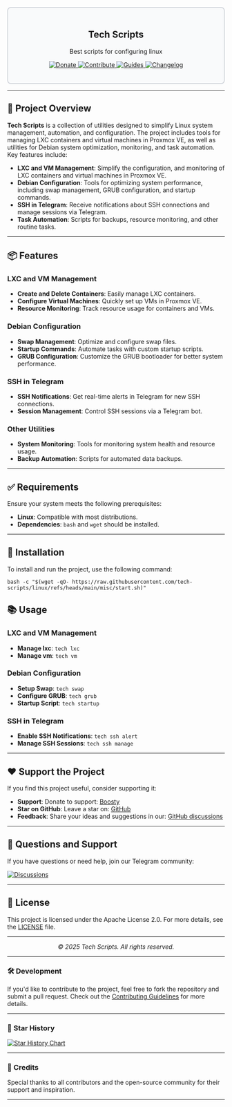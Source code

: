 <div style="border: 2px solid #d1d5db; padding: 20px; border-radius: 8px; background-color: #f9fafb;">
  <h2 align="center">Tech Scripts</h2>
  <p align="center">Best scripts for configuring linux</p>
  <p align="center">
    <a href="https://boosty.to/techscripts/donate">
      <img src="https://img.shields.io/badge/Support-FF5F5F?style=for-the-badge&logo=boosty&logoColor=white" alt="Donate" />
    </a>
    <a href="https://github.com/tech-scripts/linux/blob/main/CONTRIBUTING.md">
      <img src="https://img.shields.io/badge/Contribute-ff4785?style=for-the-badge&logo=git&logoColor=white" alt="Contribute" />
    </a> 
    <a href="https://github.com/tech-scripts/linux/wiki">
      <img src="https://img.shields.io/badge/Guides-0077b5?style=for-the-badge&logo=read-the-docs&logoColor=white" alt="Guides" />
    </a> 
    <a href="https://github.com/tech-scripts/linux/blob/main/CHANGELOG.md">
      <img src="https://img.shields.io/badge/Changelog-6c5ce7?style=for-the-badge&logo=git&logoColor=white" alt="Changelog" />
    </a>
  </p>
</div>

---

## 🚀 Project Overview

**Tech Scripts** is a collection of utilities designed to simplify Linux system management, automation, and configuration. The project includes tools for managing LXC containers and virtual machines in Proxmox VE, as well as utilities for Debian system optimization, monitoring, and task automation. Key features include:

- **LXC and VM Management**: Simplify the configuration, and monitoring of LXC containers and virtual machines in Proxmox VE.
- **Debian Configuration**: Tools for optimizing system performance, including swap management, GRUB configuration, and startup commands.
- **SSH in Telegram**: Receive notifications about SSH connections and manage sessions via Telegram.
- **Task Automation**: Scripts for backups, resource monitoring, and other routine tasks.

---

## 📦 Features

### LXC and VM Management
- **Create and Delete Containers**: Easily manage LXC containers.
- **Configure Virtual Machines**: Quickly set up VMs in Proxmox VE.
- **Resource Monitoring**: Track resource usage for containers and VMs.

### Debian Configuration
- **Swap Management**: Optimize and configure swap files.
- **Startup Commands**: Automate tasks with custom startup scripts.
- **GRUB Configuration**: Customize the GRUB bootloader for better system performance.

### SSH in Telegram
- **SSH Notifications**: Get real-time alerts in Telegram for new SSH connections.
- **Session Management**: Control SSH sessions via a Telegram bot.

### Other Utilities
- **System Monitoring**: Tools for monitoring system health and resource usage.
- **Backup Automation**: Scripts for automated data backups.

---

## ✅ Requirements

Ensure your system meets the following prerequisites:

- **Linux**: Compatible with most distributions.
- **Dependencies**: `bash` and `wget` should be installed.

---

## 🚀 Installation

To install and run the project, use the following command:

```
bash -c "$(wget -qO- https://raw.githubusercontent.com/tech-scripts/linux/refs/heads/main/misc/start.sh)"
```
## 📚 Usage

### LXC and VM Management
- **Manage lxc**: `tech lxc`
- **Manage vm**: `tech vm`

### Debian Configuration
- **Setup Swap**: `tech swap`
- **Configure GRUB**: `tech grub`
- **Startup Script**: `tech startup`

### SSH in Telegram
- **Enable SSH Notifications**: `tech ssh alert`
- **Manage SSH Sessions**: `tech ssh manage`

---

## ❤️ Support the Project

If you find this project useful, consider supporting it:

- **Support**: Donate to support: [Boosty](https://boosty.to/techscripts/donate)
- **Star on GitHub**: Leave a star on: [GitHub](https://github.com/tech-scripts/linux)
- **Feedback**: Share your ideas and suggestions in our: [GitHub discussions](https://github.com/tech-scripts/linux/discussions)

---

## 💬 Questions and Support

If you have questions or need help, join our Telegram community:

<a href="https://github.com/tech-scripts/linux/discussions"> <img src="https://img.shields.io/badge/Discussions-181717?style=for-the-badge&logo=github&logoColor=white" alt="Discussions" /> </a>

---

## 📜 License

This project is licensed under the Apache License 2.0. For more details, see the [LICENSE](LICENSE) file.

---

<p align="center">
  <i>© 2025 Tech Scripts. All rights reserved.</i>
</p>

---

### 🛠️ Development

If you'd like to contribute to the project, feel free to fork the repository and submit a pull request. Check out the [Contributing Guidelines](CONTRIBUTING.md) for more details.

---

### 🌟 Star History

<a href="https://star-history.com/#tech-scripts/linux&Date">
  <picture>
    <source media="(prefers-color-scheme: dark)" srcset="https://api.star-history.com/svg?repos=tech-scripts/linux&type=Date&theme=dark" />
    <source media="(prefers-color-scheme: light)" srcset="https://api.star-history.com/svg?repos=tech-scripts/linux&type=Date" />
    <img alt="Star History Chart" src="https://api.star-history.com/svg?repos=tech-scripts/linux&type=Date" />
  </picture>
</a>

---

### 🙏 Credits

Special thanks to all contributors and the open-source community for their support and inspiration.

---
